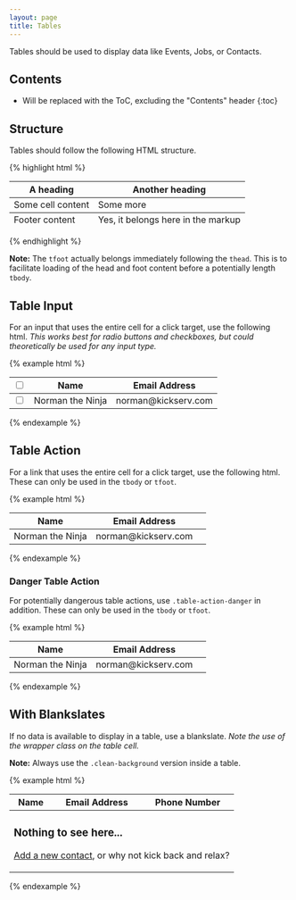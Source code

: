 ```yaml
---
layout: page
title: Tables
---
```


Tables should be used to display data like Events, Jobs, or Contacts.

## Contents

* Will be replaced with the ToC, excluding the "Contents" header
{:toc} 

## Structure

Tables should follow the following HTML structure.

{% highlight html %}
<table class="table">
  <thead>
    <tr>
      <th>A heading</th>
      <th>Another heading</th>
    </tr>
  </thead>
  <tfoot>
    <tr>
      <td>Footer content</td>
      <td>Yes, it belongs here in the markup</td>
    </tr>
  </tfoot>
  <tbody>
    <tr>
      <td>Some cell content</td>
      <td>Some more</td>
    </tr>
  </tbody>
</table>
{% endhighlight %}

**Note:** The `tfoot` actually belongs immediately following the `thead`. This is to facilitate loading of the head and foot content before a potentially length `tbody`.

## Table Input

For an input that uses the entire cell for a click target, use the following html. *This works best for radio buttons and checkboxes, but could theoretically be used for any input type.*

{% example html %}
<table class="table">
  <thead>
    <tr>
      <th class="table-input">
        <label><input type="checkbox" /></label>
      </th>
      <th>Name</th>
      <th>Email Address</th>
    </tr>
  </thead>
  <tbody>
    <tr>
      <td class="table-input">
        <label><input type="checkbox" /></label>
      </td>
      <td>Norman the Ninja</td>
      <td>norman@kickserv.com</td>
    </tr>
  </tbody>
</table>
{% endexample %}

## Table Action

For a link that uses the entire cell for a click target, use the following html. These can only be used in the `tbody` or `tfoot`.

{% example html %}
<table class="table">
  <thead>
    <tr>
      <th>Name</th>
      <th>Email Address</th>
      <th></th>
    </tr>
  </thead>
  <tbody>
    <tr>
      <td>Norman the Ninja</td>
      <td>norman@kickserv.com</td>
      <td class="table-action">
        <a href="">
          <i class="octicon octicon-megaphone"> </i>
        </a>
      </td>
    </tr>
  </tbody>
</table>
{% endexample %}

### Danger Table Action

For potentially dangerous table actions, use `.table-action-danger` in addition. These can only be used in the `tbody` or `tfoot`.

{% example html %}
<table class="table">
  <thead>
    <tr>
      <th>Name</th>
      <th>Email Address</th>
      <th></th>
    </tr>
  </thead>
  <tbody>
    <tr>
      <td>Norman the Ninja</td>
      <td>norman@kickserv.com</td>
      <td class="table-action table-action-danger">
        <a href="">
          <i class="octicon octicon-trashcan"> </i>
        </a>
      </td>
    </tr>
  </tbody>
</table>
{% endexample %}

## With Blankslates

If no data is available to display in a table, use a blankslate. *Note the use of the wrapper class on the table cell.*

**Note:** Always use the `.clean-background` version inside a table.

{% example html %}
<table class="table">
  <thead>
    <tr>
      <th>Name</th>
      <th>Email Address</th>
      <th>Phone Number</th>
    </tr>
  </thead>
  <tbody>
    <tr>
      <td colspan="3" class="with-blankslate">
        <div class="blankslate spacious clean-background">
          <span class="mega-octicon octicon-broadcast"></span>
          <h3>Nothing to see here...</h3>
          <p><a href="">Add a new contact</a>, or why not kick back and relax?</p>
        </div>
      </td>
    </tr>
  </tbody>
</table>
{% endexample %}
